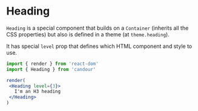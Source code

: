 # Heading

`Heading` is a special component that builds on a `Container` (inherits all the CSS properties) but also is defined in a theme (at `theme.heading`).

It has special `level` prop that defines which HTML component and style to use.

 ```jsx
import { render } from 'react-dom'
import { Heading } from 'candour'

render(
  <Heading level={3}>
    I'm an H3 heading
  </Heading>
)
```
